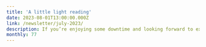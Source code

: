 ```yaml
---
title: 'A little light reading'
date: 2023-08-01T13:00:00.000Z
link: /newsletter/july-2023/
description: If you’re enjoying some downtime and looking forward to exploring new opportunities, this month’s issue is for you. Take some time to invest in personal training with our Workshops-on-Demand. Or check out some of the new hiring opportunities being offered through the HPE Office of the CTO. Read all about it here.
monthly: 77
---
```

